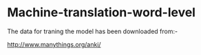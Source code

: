 # Machine-translation-word-level
The data for traning the model has been downloaded from:-

http://www.manythings.org/anki/

